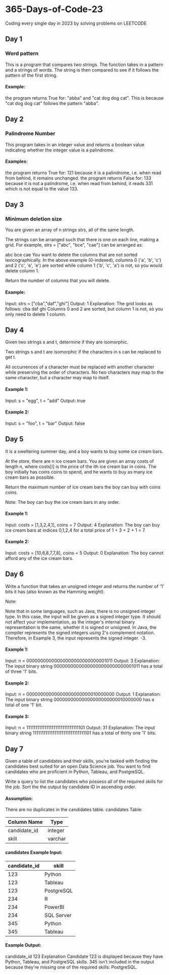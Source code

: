 # 365-Days-of-Code-23
Coding every single day in 2023 by solving problems on LEETCODE

## Day 1
### Word pattern
This is a program that compares two strings. The function takes in a pattern and a strings of words. The string is then compared to see if it follows the pattern of the first string.
#### Example: 
the program returns True for: "abba" and "cat dog dog cat". This is because "cat dog dog cat" follows the pattern "abba".


## Day 2
### Palindrome Number
This program takes in an integer value and returns a boolean value indicating whether the integer value is a palindrome.
#### Examples:
the program returns True for: 121 because it is a palindrome, i.e. when read from behind, it remains unchanged.
the program returns False for: 133 because it is not a palindrome, i.e. when read from behind, it reads 331 which is not equal to the value 133.

## Day 3
### Minimum deletion size
You are given an array of n strings strs, all of the same length.

The strings can be arranged such that there is one on each line, making a grid. For example, strs = ["abc", "bce", "cae"] can be arranged as:

abc
bce
cae
You want to delete the columns that are not sorted lexicographically. In the above example (0-indexed), columns 0 ('a', 'b', 'c') and 2 ('c', 'e', 'e') are sorted while column 1 ('b', 'c', 'a') is not, so you would delete column 1.

Return the number of columns that you will delete.

#### Example:

Input: strs = ["cba","daf","ghi"]
Output: 1
Explanation: The grid looks as follows:
  cba
  daf
  ghi
Columns 0 and 2 are sorted, but column 1 is not, so you only need to delete 1 column.

## Day 4

Given two strings s and t, determine if they are isomorphic.

Two strings s and t are isomorphic if the characters in s can be replaced to get t.

All occurrences of a character must be replaced with another character while preserving the order of characters. No two characters may map to the same character, but a character may map to itself.

 

#### Example 1:

Input: s = "egg", t = "add"
Output: true
#### Example 2:

Input: s = "foo", t = "bar"
Output: false

## Day 5

It is a sweltering summer day, and a boy wants to buy some ice cream bars.

At the store, there are n ice cream bars. You are given an array costs of length n, where costs[i] is the price of the ith ice cream bar in coins. The boy initially has coins coins to spend, and he wants to buy as many ice cream bars as possible. 

Return the maximum number of ice cream bars the boy can buy with coins coins.

Note: The boy can buy the ice cream bars in any order.

 

#### Example 1:

Input: costs = [1,3,2,4,1], coins = 7
Output: 4
Explanation: The boy can buy ice cream bars at indices 0,1,2,4 for a total price of 1 + 3 + 2 + 1 = 7.
#### Example 2:

Input: costs = [10,6,8,7,7,8], coins = 5
Output: 0
Explanation: The boy cannot afford any of the ice cream bars.

## Day 6

Write a function that takes an unsigned integer and returns the number of '1' bits it has (also known as the Hamming weight).

Note:

Note that in some languages, such as Java, there is no unsigned integer type. In this case, the input will be given as a signed integer type. It should not affect your implementation, as the integer's internal binary representation is the same, whether it is signed or unsigned.
In Java, the compiler represents the signed integers using 2's complement notation. Therefore, in Example 3, the input represents the signed integer. -3.
 

#### Example 1:

Input: n = 00000000000000000000000000001011
Output: 3
Explanation: The input binary string 00000000000000000000000000001011 has a total of three '1' bits.
#### Example 2:

Input: n = 00000000000000000000000010000000
Output: 1
Explanation: The input binary string 00000000000000000000000010000000 has a total of one '1' bit.
#### Example 3:

Input: n = 11111111111111111111111111111101
Output: 31
Explanation: The input binary string 11111111111111111111111111111101 has a total of thirty one '1' bits.

## Day 7
Given a table of candidates and their skills, you're tasked with finding the candidates best suited for an open Data Science job. You want to find candidates who are proficient in Python, Tableau, and PostgreSQL.

Write a query to list the candidates who possess all of the required skills for the job. Sort the the output by candidate ID in ascending order.

#### Assumption:

There are no duplicates in the candidates table.
candidates Table:

| **Column Name** | **Type** |
|-----------------|----------|
| candidate_id    | integer  |
| skill           | varchar  |

#### candidates Example Input:

| **candidate_id** | **skill**    |
|------------------|--------------|
|       123	       |   Python     |
|       123	       |   Tableau    |
|       123	       |   PostgreSQL |
|       234	       |   R          |
|       234	       |   PowerBI    |
|       234	       |   SQL Server |
|       345	       |   Python     |
|       345	       |   Tableau    |

#### Example Output:
candidate_id
123
Explanation
Candidate 123 is displayed because they have Python, Tableau, and PostgreSQL skills. 345 isn't included in the output because they're missing one of the required skills: PostgreSQL.
